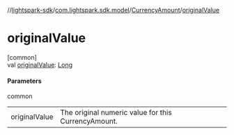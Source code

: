 //[lightspark-sdk](../../../index.md)/[com.lightspark.sdk.model](../index.md)/[CurrencyAmount](index.md)/[originalValue](original-value.md)

# originalValue

[common]\
val [originalValue](original-value.md): [Long](https://kotlinlang.org/api/latest/jvm/stdlib/kotlin/-long/index.html)

#### Parameters

common

| | |
|---|---|
| originalValue | The original numeric value for this CurrencyAmount. |
